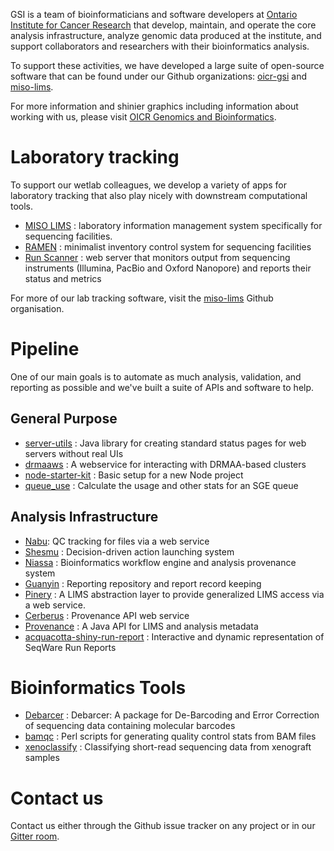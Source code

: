 GSI is a team of
bioinformaticians and software developers at [Ontario Institute for Cancer Research](https://oicr.on.ca) 
that develop, maintain, and operate the core 
analysis infrastructure, analyze genomic data produced at the institute, and support
collaborators and researchers with their bioinformatics analysis.

To support these activities, we have developed a large suite of open-source software
that can be found under our Github organizations: [oicr-gsi](https://github.com/oicr-gsi)
and [miso-lims](https://github.com/miso-lims).

For more information and shinier graphics including information about working with us, 
please visit [OICR Genomics and Bioinformatics](https://gsi.oicr.on.ca).

# Laboratory tracking

To support our wetlab colleagues, we develop a variety of apps for laboratory tracking
that also play nicely with downstream computational tools.

* [MISO LIMS](https://github.com/miso-lims/miso-lims) : laboratory information management 
  system specifically for sequencing facilities.
* [RAMEN](https://github.com/miso-lims/ramen) : minimalist inventory control system for 
  sequencing facilities
* [Run Scanner](https://github.com/miso-lims/runscanner) : web server that monitors output 
  from sequencing instruments (Illumina, PacBio and Oxford Nanopore) and reports their 
  status and metrics
  
For more of our lab tracking software, visit the [miso-lims](https://github.com/miso-lims)
Github organisation.

# Pipeline

One of our main goals is to automate as much analysis, validation, and reporting as possible
and we've built a suite of APIs and software to help.

## General Purpose

* [server-utils](https://github.com/oicr-gsi/server-utils) : Java library for creating standard status pages for web servers without real UIs
* [drmaaws](https://github.com/oicr-gsi/drmaaws) : A webservice for interacting with DRMAA-based clusters
* [node-starter-kit](https://github.com/oicr-gsi/node-starter-kit) : Basic setup for a new Node project
* [queue_use](https://github.com/oicr-gsi/queue_use) : Calculate the usage and other stats for an SGE queue

## Analysis Infrastructure

* [Nabu](https://github.com/oicr-gsi/nabu): QC tracking for files via a web service
* [Shesmu](https://github.com/oicr-gsi/shesmu) : Decision-driven action launching system
* [Niassa](https://github.com/oicr-gsi/niassa) : Bioinformatics workflow engine and analysis provenance system
* [Guanyin](https://github.com/oicr-gsi/guanyin) : Reporting repository and report record keeping
* [Pinery](https://github.com/oicr-gsi/pinery) : A LIMS abstraction layer to provide generalized LIMS access via a web service.
* [Cerberus](https://github.com/oicr-gsi/cerberus) : Provenance API web service
* [Provenance](https://github.com/oicr-gsi/provenance) : A Java API for LIMS and analysis metadata
* [acquacotta-shiny-run-report](https://github.com/oicr-gsi/acquacotta-shiny-run-report) : Interactive and dynamic representation of SeqWare Run Reports

# Bioinformatics Tools

* [Debarcer](https://github.com/oicr-gsi/debarcer) : Debarcer: A package for De-Barcoding and Error Correction of sequencing data containing molecular barcodes
* [bamqc](https://github.com/oicr-gsi/bamqc) : Perl scripts for generating quality control stats from BAM files
* [xenoclassify](https://github.com/oicr-gsi/xenoclassify) : Classifying short-read sequencing data from xenograft samples

# Contact us

Contact us either through the Github issue tracker on any project or in our [Gitter room](https://gitter.im/oicr-gsi/general).
